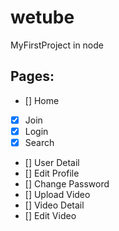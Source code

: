 # wetube
MyFirstProject in node

## Pages:

- [] Home
- [X] Join
- [X] Login
- [x] Search
- [] User Detail
- [] Edit Profile
- [] Change Password
- [] Upload Video
- [] Video Detail
- [] Edit Video
